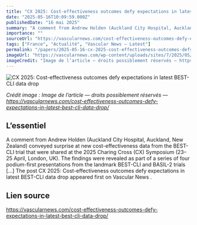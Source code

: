 ```yaml
---
title: "CX 2025: Cost-effectiveness outcomes defy expectations in latest BEST-CLI data drop"
date: "2025-05-16T10:09:59.000Z"
publishedDate: "16 mai 2025"
summary: "A comment from Andrew Holden (Auckland City Hospital, Auckland, New Zealand) conveyed surprise at new cost-effectiveness data from the BEST-CLI trial that were shared at the 2025 Charing Cross (CX) Symposium (23–25 April, London, UK). The findings were revealed as part of a series of four podium-first presentations from the landmark BEST-CLI and BASIL-2 trials [&#8230;] The post CX 2025: Cost-effectiveness outcomes defy expectations in latest BEST-CLI data drop appeared first on Vascular News ."
importance: ""
sourceUrl: "https://vascularnews.com/cost-effectiveness-outcomes-defy-expectations-in-latest-best-cli-data-drop/"
tags: ["France", "Actualité", "Vascular News — Latest"]
permalink: "/papers/2025-05-16-cx-2025-cost-effectiveness-outcomes-defy-expectations-in-latest-best-cli-data-drop"
imageUrl: "https://vascularnews.com/wp-content/uploads/sites/7/2025/05/BEST-CLI-featured.png"
imageCredit: "Image de l’article — droits possiblement réservés — https://vascularnews.com/cost-effectiveness-outcomes-defy-expectations-in-latest-best-cli-data-drop/"
---
```


![CX 2025: Cost-effectiveness outcomes defy expectations in latest BEST-CLI data drop](https://vascularnews.com/wp-content/uploads/sites/7/2025/05/BEST-CLI-featured.png)

*Crédit image : Image de l’article — droits possiblement réservés — https://vascularnews.com/cost-effectiveness-outcomes-defy-expectations-in-latest-best-cli-data-drop/*

## L’essentiel

A comment from Andrew Holden (Auckland City Hospital, Auckland, New Zealand) conveyed surprise at new cost-effectiveness data from the BEST-CLI trial that were shared at the 2025 Charing Cross (CX) Symposium (23–25 April, London, UK). The findings were revealed as part of a series of four podium-first presentations from the landmark BEST-CLI and BASIL-2 trials [&#8230;] The post CX 2025: Cost-effectiveness outcomes defy expectations in latest BEST-CLI data drop appeared first on Vascular News .

## Lien source

https://vascularnews.com/cost-effectiveness-outcomes-defy-expectations-in-latest-best-cli-data-drop/
